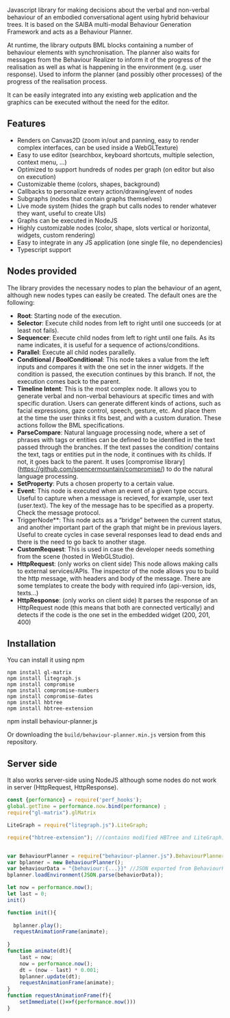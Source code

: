 Javascript library for making decisions about the verbal and non-verbal behaviour of an embodied conversational agent using hybrid behaviour trees. It is based on the SAIBA multi-modal Behaviour Generation Framework and acts as a Behaviour Planner.

At runtime, the library outputs BML blocks containing a number of behaviour elements with synchronisation. The planner also waits for messages from the Behaviour Realizer to inform it of the progress of the realisation as well as what is happening in the environment (e.g. user response). Used to inform the planner (and possibly other processes) of the progress of the realisation process.

It can be easily integrated into any existing web application and the graphics can be executed without the need for the editor. 

## Features
- Renders on Canvas2D (zoom in/out and panning, easy to render complex interfaces, can be used inside a WebGLTexture)
- Easy to use editor (searchbox, keyboard shortcuts, multiple selection, context menu, ...)
- Optimized to support hundreds of nodes per graph (on editor but also on execution)
- Customizable theme (colors, shapes, background)
- Callbacks to personalize every action/drawing/event of nodes
- Subgraphs (nodes that contain graphs themselves)
- Live mode system (hides the graph but calls nodes to render whatever they want, useful to create UIs)
- Graphs can be executed in NodeJS
- Highly customizable nodes (color, shape, slots vertical or horizontal, widgets, custom rendering)
- Easy to integrate in any JS application (one single file, no dependencies)
- Typescript support

## Nodes provided
The library provides the necessary nodes to plan the behaviour of an agent, although new nodes types can easily be created. The default ones are the following:

- **Root**: Starting node of the execution. 
- **Selector**: Execute child nodes from left to right until one succeeds (or at least not fails).
- **Sequencer**: Execute child nodes from left to right until one fails. As its name indicates, it is useful for a sequence of actions/conditions.
- **Parallel**: Execute all child nodes parallelly.
- **Conditional / BoolConditional**: This node takes a value from the left inputs and compares it with the one set in the inner widgets. If the condition is passed, the execution continues by this branch. If not, the execution comes back to the parent. 
- **Timeline Intent**: This is the most complex node. It allows you to generate verbal and non-verbal behaviours at specific times and with specific duration. Users can generate different kinds of actions, such as facial expressions, gaze control, speech, gesture, etc. And place them at the time the user thinks it fits best, and with a custom duration. These actions follow the BML specifications.
- **ParseCompare**: Natural language processing node, where a set of phrases with tags or entities can be defined to be identified in the text passed through the branches. If the text passes the condition/ contains the text, tags or entities put in the node, it continues with its childs. If not, it goes back to the parent. It uses [compromise library] (https://github.com/spencermountain/compromise/) to do the natural language processing.
- **SetProperty**: Puts a chosen property to a certain value.
- **Event**: This node is executed when an event of a given type occurs. Useful to capture when a message is recieved, for example, user text (user.text). The key of the message has to be specified as a property. Check the message protocol.
- TriggerNode**: This node acts as a “bridge” between the current status, and another important part of the graph that might be in previous layers. Useful to create cycles in case several responses lead to dead ends and there is the need to go back to another stage. 
- **CustomRequest**: This is used in case the developer needs something from the scene (hosted in WebGLStudio). 
- **HttpRequest**: (only works on client side) This node allows making calls to external services/APIs. The inspector of the node allows you to build the http message, with headers and body of the message. There are some templates to create the body with required info (api-version, ids, texts…) 
- **HttpResponse**: (only works on client side) It parses the response of an HttpRequest node (this means that both are connected vertically) and detects if the code is the one set in the embedded widget (200, 201, 400)

## Installation

You can install it using npm 
```
npm install gl-matrix
npm install litegraph.js
npm install compromise
npm install compromise-numbers
npm install compromise-dates
npm install hbtree
npm install hbtree-extension
```
npm install behaviour-planner.js

Or downloading the ```build/behaviour-planner.min.js``` version from this repository.

## Server side
It also works server-side using NodeJS although some nodes do not work in server (HttpRequest, HttpResponse).

```js
const {performance} = require('perf_hooks');
global.getTime = performance.now.bind(performance) ;
require("gl-matrix").glMatrix

LiteGraph = require("litegraph.js").LiteGraph;

require("hbtree-extension"); //(contains modified HBTree and LiteGraph)


var BehaviourPlanner = require("behaviour-planner.js").BehaviourPlanner;
var bplanner = new BehaviourPlanner();
var behaviourData = "{behaviour:{...}}" //JSON exported from BehaviourPlanner application (contains graph and environment properties)
bplanner.loadEnvironment(JSON.parse(behaviorData));

let now = performance.now(); 
let last = 0;
init()

function init(){
  
  bplanner.play();
  requestAnimationFrame(animate);
 
} 
function animate(dt){  
    last = now;
    now = performance.now();
    dt = (now - last) * 0.001;
    bplanner.update(dt);
    requestAnimationFrame(animate);
}
function requestAnimationFrame(f){
    setImmediate(()=>f(performance.now()))
}
```
